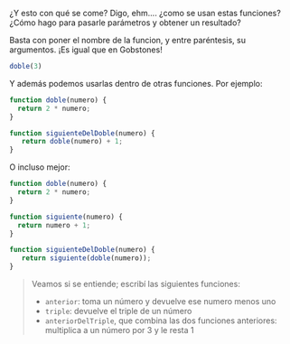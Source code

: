 ¿Y esto con qué se come? Digo, ehm.... ¿como se usan estas funciones? ¿Cómo hago para pasarle parámetros y obtener un resultado? 

Basta con poner el nombre de la funcion, y entre paréntesis, su argumentos. ¡Es igual que en Gobstones!

```javascript
doble(3)
```

Y además podemos usarlas dentro de otras funciones. Por ejemplo: 

```javascript
function doble(numero) {
  return 2 * numero;
}

function siguienteDelDoble(numero) {
   return doble(numero) + 1;
}
```

O incluso mejor: 

```javascript
function doble(numero) {
  return 2 * numero;
}

function siguiente(numero) {
  return numero + 1;
}

function siguienteDelDoble(numero) {
   return siguiente(doble(numero));
}
```

> Veamos si se entiende; escribí las siguientes funciones: 
> 
> * `anterior`: toma un número y devuelve ese numero menos uno
> * `triple`: devuelve el triple de un número
> * `anteriorDelTriple`, que combina las dos funciones anteriores: multiplica a un número por 3 y le resta 1
> 
